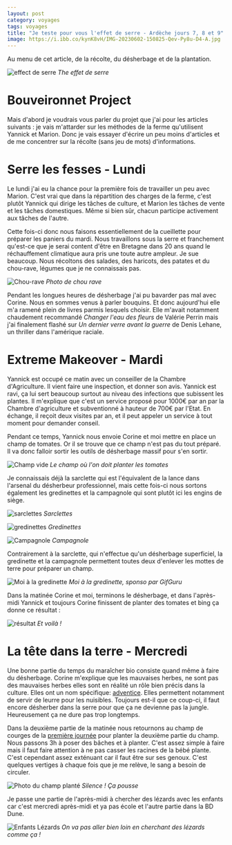 ```yaml
---
layout: post 
category: voyages
tags: voyages
title: "Je teste pour vous l'effet de serre - Ardèche jours 7, 8 et 9"
image: https://i.ibb.co/kynK8vH/IMG-20230602-150825-Qev-Py8u-D4-A.jpg
---
```


Au menu de cet article, de la récolte, du désherbage et de la plantation. 

![effect de serre](https://i.ibb.co/kynK8vH/IMG-20230602-150825-Qev-Py8u-D4-A.jpg)
_The effet de serre_

<!--more-->

# Bouveironnet Project

Mais d'abord je voudrais vous parler du projet que j'ai pour les articles suivants : je vais m'attarder sur les méthodes de la ferme qu'utilisent Yannick et Marion. Donc je vais essayer d'écrire un peu moins d'articles et de me concentrer sur la récolte (sans jeu de mots) d'informations.

# Serre les fesses - Lundi

Le lundi j'ai eu la chance pour la première fois de travailler un peu avec Marion. C'est vrai que dans la répartition des charges de la ferme, c'est plutôt Yannick qui dirige les tâches de culture, et Marion les tâches de vente et les tâches domestiques. Même si bien sûr, chacun participe activement aux tâches de l'autre.

Cette fois-ci donc nous faisons essentiellement de la cueillette pour préparer les paniers du mardi. 
Nous travaillons sous la serre et franchement qu'est-ce que je serai content d'être en Bretagne dans 20 ans quand le réchauffement climatique aura pris une toute autre ampleur. Je sue beaucoup. 
Nous récoltons des salades, des haricots, des patates et du chou-rave, légumes que je ne connaissais pas. 

![Chou-rave](https://i.ibb.co/qWRwPGm/IMG-20230531-163439-eue0c7-C883.jpg)
_Photo de chou rave_

Pendant les longues heures de désherbage j'ai pu bavarder pas mal avec Corine. Nous en sommes venus à parler bouquins. Et donc aujourd'hui elle m'a ramené plein de livres parmis lesquels choisir. Elle m'avait notamment chaudement recommandé _Changer l'eau des fleurs_ de Valérie Perrin mais j'ai finalement flashé sur _Un dernier verre avant la guerre_ de Denis Lehane, un thriller dans l'amérique raciale. 

# Extreme Makeover - Mardi 

Yannick est occupé ce matin avec un conseiller de la Chambre d'Agriculture. Il vient faire une inspection, et donner son avis. Yannick est ravi, ça lui sert beaucoup surtout au niveau des infections que subissent les plantes. Il m'explique que c'est un service proposé pour 1000€ par an par la Chambre d'agriculture et subventionné à hauteur de 700€ par l'Etat. En échange, il reçoit deux visites par an, et il peut appeler un service à tout moment pour demander conseil. 

Pendant ce temps, Yannick nous envoie Corine et moi mettre en place un champ de tomates. Or il se trouve que ce champ n'est pas du tout préparé. Il va donc falloir sortir les outils de désherbage massif pour s'en sortir.

![Champ vide](https://i.ibb.co/mXTQKXg/IMG-20230530-094307-Kl48p-Cw-T87.jpg)
_Le champ où l'on doit planter les tomates_

Je connaissais déjà la sarclette qui est l'équivalent de la lance dans l'arsenal du désherbeur professionnel, mais cette fois-ci nous sortons également les gredinettes et la campagnole qui sont plutôt ici les engins de siège.

![sarclettes](https://i.ibb.co/51kG6tm/IMG-20230530-094209-3-VZTsqv-N9-E.jpg)
_Sarclettes_

![gredinettes](https://i.ibb.co/ng1VDVn/IMG-20230530-094239-AHk-Ec7a-L5-R.jpg)
_Gredinettes_

![Campagnole](https://i.ibb.co/k5XKbBF/IMG-20230530-094135-BIJn-HOm-E0g.jpg)
_Campagnole_

Contrairement à la sarclette, qui n'effectue qu'un désherbage superficiel, la gredinette et la campagnole permettent toutes deux d'enlever les mottes de terre pour préparer un champ.

![Moi à la gredinette](https://i.ibb.co/bvwsBtg/Gif-20230531160244511-by-gifguru.gif)
_Moi à la gredinette, sponso par GifGuru_

Dans la matinée Corine et moi, terminons le désherbage, et dans l'après-midi Yannick et toujours Corine finissent de planter des tomates et bing ça donne ce résultat : 

![résultat](https://i.ibb.co/WWgZ2yv/IMG-20230530-185508-PHQp2-JWu8v.jpg)
_Et voilà !_

# La tête dans la terre - Mercredi

Une bonne partie du temps du maraîcher bio consiste quand même à faire du désherbage. Corine m'explique que les mauvaises herbes, ne sont pas des mauvaises herbes elles sont en réalité un rôle bien précis dans la culture. Elles ont un nom spécifique: [adventice](https://fr.m.wikipedia.org/wiki/Adventice). Elles permettent notamment de servir de leurre pour les nuisibles.
Toujours est-il que ce coup-ci, il faut encore désherber dans la serre pour que ça ne devienne pas la jungle.
Heureusement ça ne dure pas trop longtemps.

Dans la deuxième partie de la matinée nous retournons au champ de courges de la [première journée](ardeche-1) pour planter la deuxième partie du champ. Nous passons 3h à poser des bâches et à planter. C'est assez simple à faire mais il faut faire attention à ne pas casser les racines de la bébé plante. C'est cependant assez exténuant car il faut être sur ses genoux. C'est quelques vertiges à chaque fois que je me relève, le sang a besoin de circuler.

![Photo du champ planté](https://i.ibb.co/R6X7GvX/IMG-20230531-163930-u-Bv41-UAv8e.jpg)
_Silence ! Ça pousse_

Je passe une partie de l'après-midi à chercher des lézards avec les enfants car c'est mercredi après-midi et ya pas école et l'autre partie dans la BD Dune. 

![Enfants Lézards](https://i.ibb.co/kGj5ttd/photocollage-202362151926458-pl-CWp-Rqa9-T.jpg)
_On va pas aller bien loin en cherchant des lézards comme ça !_